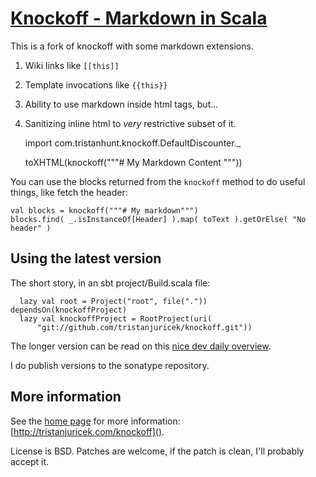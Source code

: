 # [Knockoff - Markdown in Scala](http://tristanhunt.com/projects/knockoff) #

This is a fork of knockoff with some markdown extensions.

1. Wiki links like `[[this]]`
2. Template invocations like `{{this}}`
3. Ability to use markdown inside html tags, but...
4. Sanitizing inline html to *very* restrictive subset of it.

    import com.tristanhunt.knockoff.DefaultDiscounter._

    toXHTML(knockoff("""# My Markdown Content """))

You can use the blocks returned from the `knockoff` method to do useful things, like fetch the header:

    val blocks = knockoff("""# My markdown""")
    blocks.find( _.isInstanceOf[Header] ).map( toText ).getOrElse( "No header" )

## Using the latest version

The short story, in an sbt project/Build.scala file:

      lazy val root = Project("root", file(".")) dependsOn(knockoffProject)
      lazy val knockoffProject = RootProject(uri(
          "git://github.com/tristanjuricek/knockoff.git"))

The longer version can be read on this [nice dev daily overview](http://www.devdaily.com/scala/using-github-projects-scala-library-dependencies-sbt-sbteclipse).

I do publish versions to the sonatype repository.

## More information

See the [home page](http://tristanjuricek.com/knockoff) for more information: [http://tristanjuricek.com/knockoff]().

License is BSD. Patches are welcome, if the patch is clean, I'll probably accept it.
